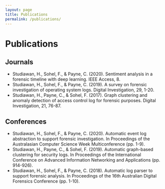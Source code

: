 ```yaml
---
layout: page
title: Publications
permalink: /publications/
---
```


# Publications

## Journals
* Studiawan, H., Sohel, F., & Payne, C. (2020). Sentiment analysis in a forensic timeline with deep learning. IEEE Access, 8.
* Studiawan, H., Sohel, F., & Payne, C. (2019). A survey on forensic investigation of operating system logs. Digital Investigation, 29, 1-20.
* Studiawan, H., Payne, C., & Sohel, F. (2017). Graph clustering and anomaly detection of access control log for forensic purposes. Digital Investigation, 21, 76-87.

## Conferences
* Studiawan, H., Sohel, F., & Payne, C. (2020). Automatic event log abstraction to support forensic investigation. In Proceedings of the Australasian Computer Science Week Multiconference (pp. 1-9).
* Studiawan, H., Payne, C., & Sohel, F. (2019). Automatic graph-based clustering for security logs. In Proceedings of the International Conference on Advanced Information Networking and Applications (pp. 914-926). 
* Studiawan, H., Sohel, F., & Payne, C. (2018). Automatic log parser to support forensic analysis. In Proceedings of the 16th Australian Digital Forensics Conference (pp. 1-10).
